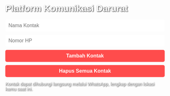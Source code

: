 <!DOCTYPE html>
<html lang="id">
<head>
  <meta charset="UTF-8">
  <title>Platform Komunikasi Darurat</title>
  <style>
    body {
      font-family: Arial, sans-serif;
      padding: 20px;
      background-image: url('https://i.ibb.co/6rL3mJD/emergency-bg.jpg');
      background-size: cover;
      background-position: center;
      color: white;
      text-shadow: 1px 1px 3px black;
    }

    h1 {
      text-align: center;
      margin-bottom: 30px;
    }

    input, button {
      display: block;
      width: 100%;
      margin: 10px 0;
      padding: 10px;
      border: none;
      border-radius: 5px;
      font-size: 16px;
    }

    button {
      background-color: #ff4c4c;
      color: white;
      font-weight: bold;
      cursor: pointer;
    }

    button:hover {
      background-color: #cc0000;
    }

    ul {
      list-style: none;
      padding: 0;
    }

    li {
      background-color: rgba(0, 0, 0, 0.5);
      margin-bottom: 10px;
      padding: 10px;
      border-radius: 5px;
    }

    a {
      color: yellow;
      text-decoration: underline;
      margin-left: 10px;
    }

    .info {
      font-size: 14px;
      margin-top: 10px;
    }
  </style>
</head>
<body>
  <h1>Platform Komunikasi Darurat</h1>

  <input type="text" id="nama" placeholder="Nama Kontak">
  <input type="text" id="nomor" placeholder="Nomor HP">
  <button onclick="tambahKontak()">Tambah Kontak</button>
  <button onclick="hapusSemuaKontak()">Hapus Semua Kontak</button>

  <ul id="daftarKontak"></ul>

  <p class="info">Kontak dapat dihubungi langsung melalui WhatsApp, lengkap dengan lokasi kamu saat ini.</p>

  <script>
    function tambahKontak() {
      const nama = document.getElementById("nama").value;
      const nomor = document.getElementById("nomor").value;

      if (!nama || !nomor) {
        alert("Nama dan nomor wajib diisi.");
        return;
      }

      const kontak = { nama, nomor };
      simpanKontak(kontak);
      tampilkanKontak();

      document.getElementById("nama").value = "";
      document.getElementById("nomor").value = "";
    }

    function simpanKontak(kontakBaru) {
      let daftar = JSON.parse(localStorage.getItem("kontakDarurat")) || [];
      daftar.push(kontakBaru);
      localStorage.setItem("kontakDarurat", JSON.stringify(daftar));
    }

    function tampilkanKontak() {
      const ul = document.getElementById("daftarKontak");
      ul.innerHTML = "";

      const daftar = JSON.parse(localStorage.getItem("kontakDarurat")) || [];

      daftar.forEach(kontak => {
        const li = document.createElement("li");
        li.textContent = `${kontak.nama}: ${kontak.nomor}`;

        const tombolWA = document.createElement("a");
        tombolWA.textContent = "WhatsApp + Lokasi";
        tombolWA.href = "#";
        tombolWA.onclick = function () {
          if (!navigator.geolocation) {
            alert("Browser tidak mendukung lokasi.");
            return;
          }

          navigator.geolocation.getCurrentPosition(posisi => {
            const latitude = posisi.coords.latitude;
            const longitude = posisi.coords.longitude;
            const link = `https://wa.me/62${kontak.nomor.replace(/^0/, '')}?text=Darurat!%20Saya%20butuh%20bantuan.%20Ini%20lokasi%20saya:%20https://www.google.com/maps?q=${latitude},${longitude}`;
            window.open(link, "_blank");
          }, () => {
            alert("Gagal mengambil lokasi.");
          });

          return false;
        };

        li.appendChild(tombolWA);
        ul.appendChild(li);
      });
    }

    function hapusSemuaKontak() {
      const konfirmasi = confirm("Yakin mau hapus semua kontak?");
      if (konfirmasi) {
        localStorage.removeItem("kontakDarurat");
        tampilkanKontak();
      }
    }

    window.onload = tampilkanKontak;
  </script>
</body>
</html>
